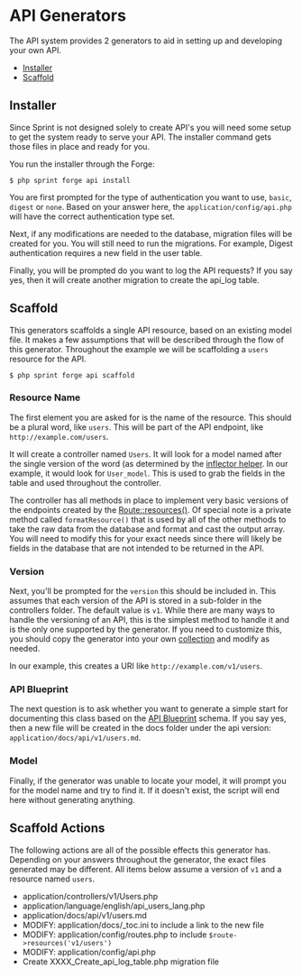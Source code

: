 # API Generators

The API system provides 2 generators to aid in setting up and developing your own API.

* [Installer](#install)
* [Scaffold](#scaffold)

<a name="install"></a>
## Installer
Since Sprint is not designed solely to create API's you will need some setup to get the system ready to serve your API.  The installer command gets those files in place and ready for you.

You run the installer through the Forge: 

	$ php sprint forge api install

You are first prompted for the type of authentication you want to use, `basic`, `digest` or `none`. Based on your answer here, the `application/config/api.php` will have the correct authentication type set.

Next, if any modifications are needed to the database, migration files will be created for you. You will still need to run the migrations. For example, Digest authentication requires a new field in the user table. 

Finally, you will be prompted do you want to log the API requests? If you say yes, then it will create another migration to create the api_log table. 


<a name="scaffold"></a>
## Scaffold

This generators scaffolds a single API resource, based on an existing model file. It makes a few assumptions that  will be described through the flow of this generator. Throughout the example we will be scaffolding a `users` resource for the API.

	$ php sprint forge api scaffold

### Resource Name
The first element you are asked for is the name of the resource. This should be a plural word, like `users`. This will be part of the API endpoint, like `http://example.com/users`. 

It will create a controller named `Users`. It will look for a model named after the single version of the word (as determined by the [inflector helper](http://www.codeigniter.com/user_guide/helpers/inflector_helper.html). In our example, it would look for `User_model`. This is used to grab the fields in the table and used throughout the controller. 

The controller has all methods in place to implement very basic versions of the endpoints created by the [Route::resources()](http://sprint.dev/docs/developer/general/routes#http_verb_routing). Of special note is a private method called `formatResource()` that is used by all of the other methods to take the raw data from the database and format and cast the output array. You will need to modify this for your exact needs since there will likely be fields in the database that are not intended to be returned in the API.


### Version
Next, you'll be prompted for the `version` this should be included in. This assumes that each version of the API is stored in a sub-folder in the controllers folder. The default value is `v1`.  While there are many ways to handle the versioning of an API, this is the simplest method to handle it and is the only one supported by the generator. If you need to customize this, you should copy the generator into your own [collection](http://sprint.dev/docs/developer/forge/overview#collections) and modify as needed. 

In our example, this creates a URI like `http://example.com/v1/users`. 

### API Blueprint
The next question is to ask whether you want to generate a simple start for documenting this class based on the [API Blueprint](https://apiblueprint.org/) schema. If you say yes, then a new file will be created in the docs folder under the api version: `application/docs/api/v1/users.md`. 

### Model
Finally, if the generator was unable to locate your model, it will prompt you for the model name and try to find it. If it doesn't exist, the script will end here without generating anything. 

## Scaffold Actions
The following actions are all of the possible effects this generator has. Depending on your answers throughout the generator, the exact files generated may be different. All items below assume a version of `v1` and a resource named `users`.

* application/controllers/v1/Users.php
* application/language/english/api_users_lang.php
* application/docs/api/v1/users.md
* MODIFY: application/docs/_toc.ini to include a link to the new file
* MODIFY: application/config/routes.php to include `$route->resources('v1/users')`
* MODIFY: application/config/api.php 
* Create XXXX_Create_api_log_table.php migration file


